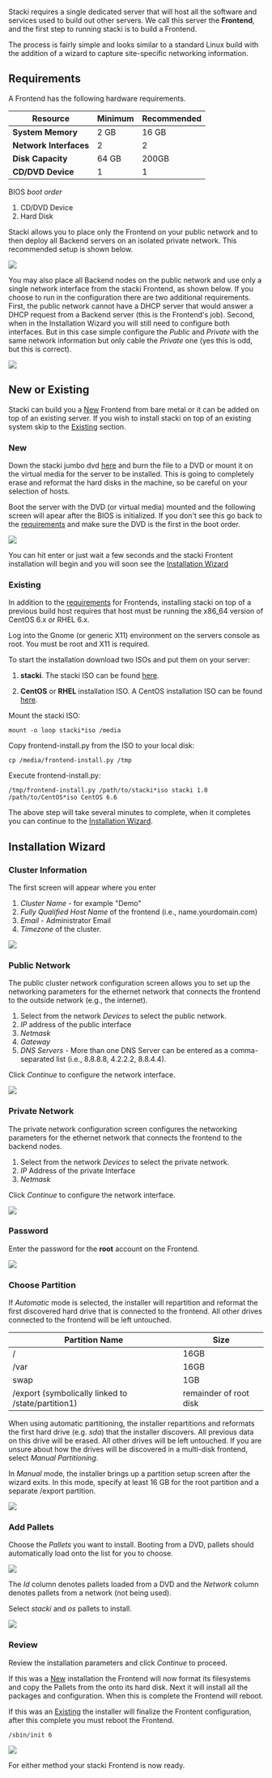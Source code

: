 Stacki requires a single dedicated server that will host all 
the software and services used to build out other servers. We 
call this server the **Frontend**, and the first step to running 
stacki is to build a Frontend. 

The process is fairly simple and looks similar to a standard Linux
build with the addition of a wizard to capture site-specific
networking information.

## Requirements 

A Frontend has the following hardware requirements.

**Resource** | Minimum | Recommended
--- | --- | ---
**System Memory** | 2 GB | 16 GB
**Network Interfaces** | 2 | 2
**Disk Capacity** | 64 GB | 200GB
**CD/DVD Device** | 1 | 1

BIOS _boot order_

1. CD/DVD Device
2. Hard Disk

Stacki allows you to place only the Frontend on your public network
and to then deploy all Backend servers on an isolated private network.
This recommended setup is shown below.

![](images/cluster-architecture-two-networks.png)

You may also place all Backend nodes on the public network and use
only a single network interface from the stacki Frontend, as shown
below.
If you choose to run in the configuration there are two additional
requirements.
First, the public network cannot have a DHCP server that would answer
a DHCP request from a Backend server (this is the Frontend's job).
Second, when in the Installation Wizard you will still need to
configure both interfaces.
But in this case simple configure the _Public_ and _Private_ with the
same network information but only cable the _Private_ one (yes this is
odd, but this is correct).

![](images/cluster-architecture-one-network.png) 



## New or Existing

Stacki can build you a [New](#new) Frontend from bare metal or it can be added on
top of an existing server.
If you wish to install stacki on top of an existing system skip to the
[Existing](#existing) section.

### New

Down the stacki jumbo dvd [here](?) and burn the file to a DVD or
mount it on the virtual media for the server to be installed.
This is going to completely erase and reformat the hard disks in the
machine, so be careful on your selection of hosts.

Boot the server with the DVD (or virtual media) mounted and the
following screen will apear after the BIOS is initialized.
If you don't see this go back to the [requirements](#requirements) and
make sure the DVD is the first in the boot order.

![](images/stack-iso-boot.png)

You can hit enter or just wait a few seconds and the stacki
Frontent installation will begin and you will soon see the
[Installation Wizard](#installation-wizard)

### Existing

In addition to the [requirements](#requirements) for Frontends,
installing stacki on top of a previous build host requires that host
must be running the x86_64 version of CentOS 6.x or RHEL 6.x.

Log into the Gnome (or generic X11) environment on the servers console
as root.
You must be root and X11 is required.

To start the installation download two ISOs and put them on your server:

1. **stacki**. The stacki ISO can be found [here](http://stacki.s3.amazonaws.com/1.0/stacki-1.0-I.x86_64.disk1.iso).

2. **CentOS** or **RHEL** installation ISO. A CentOS installation ISO can be found [here](http://isoredirect.centos.org/centos/6/isos/x86_64/).

Mount the stacki ISO:

    mount -o loop stacki*iso /media

Copy frontend-install.py from the ISO to your local disk:


    cp /media/frontend-install.py /tmp


Execute frontend-install.py:


    /tmp/frontend-install.py /path/to/stacki*iso stacki 1.0 /path/to/CentOS*iso CentOS 6.6


The above step will take several minutes to complete,
when it completes you can continue to the [Installation Wizard](#installation-wizard).


## Installation Wizard

### Cluster Information

The first screen will appear where you enter

1. _Cluster Name_ - for example "Demo"
2. _Fully Qualified Host Name_ of the frontend (i.e., name.yourdomain.com)
3. _Email_ - Administrator Email
4. _Timezone_ of the cluster.

![](images/stacki_config_step_1b.png)

### Public Network

The public cluster network configuration screen allows you to set up the
networking parameters for the ethernet network that connects the frontend to the
outside network (e.g., the internet).

1. Select from the network _Devices_ to select the public network.
2. _IP_ address of the public interface
3. _Netmask_
4. _Gateway_
5. _DNS Servers_ - More than one DNS Server can be entered as a comma-separated list (i.e., 8.8.8.8, 4.2.2.2, 8.8.4.4).

Click _Continue_ to configure the network interface. 

![](images/stacki_config_step_2b.png)

### Private Network

The private network configuration screen configures the
networking parameters for the ethernet network that
connects the frontend to the backend nodes.

1. Select from the network _Devices_ to select the private network.
2. _IP_ Address of the private Interface
3. _Netmask_

Click _Continue_ to configure the network interface.
 

![](images/stacki_config_step_3b.png)

### Password

Enter the password for the **root** account on the Frontend.

![](images/stacki_config_step_4.png)

### Choose Partition

If _Automatic_ mode is selected, the installer will
repartition and reformat the first discovered hard drive
that is connected to the frontend. All other drives
connected to the frontend will be left untouched.

| Partition Name | Size |
| --------------- | ---- |
|       /        | 16GB |
|       /var     | 16GB |
|       swap     |  1GB | 
| /export (symbolically linked to /state/partition1)|remainder of root disk|

When using automatic partitioning, the installer repartitions
and reformats the first hard drive (e.g. _sda_) that the installer
discovers. All previous data on this drive will be erased.
All other drives will be left untouched. If you are unsure about how
the drives will be discovered in a multi-disk frontend,
select _Manual Partitioning_.

In _Manual_ mode, the installer brings up a partition setup
screen after the wizard exits. In this mode, specify at least 16 GB
for the root partition and a separate /export partition.

![](images/stacki_config_step_5.png)

### Add Pallets

Choose the _Pallets_ you want to install.
Booting from a DVD, pallets should automatically load onto the list for you to choose.

![](images/stacki_config_step_6a_2.png)

The _Id_ column denotes pallets loaded from a DVD and the _Network_ column denotes pallets from a network (not being used).

Select _stacki_ and _os_ pallets to install.

![](images/stacki_config_step_6b_2.png)

### Review

Review the installation parameters and click _Continue_ to proceed.

If this was a [New](#new) installation the Frontend will now format
its filesystems and copy the Pallets from the onto its hard disk.
Next it will install all the packages and configuration.
When this is complete the Frontend will reboot.

If this was an [Existing](#existing) the installer will finalize the
Frontent configuration, after this complete you must reboot the
Frontend.

    /sbin/init 6

![](images/stacki_config_step_7_2.png)


For either method your stacki Frontend is now ready.
